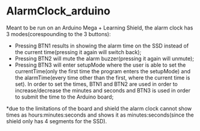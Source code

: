 # AlarmClock_arduino

Meant to be run on an Arduino Mega + Learning Shield, the alarm clock has 3 modes(corespounding to the 3 buttons):
- Pressing BTN1 results in showing the alarm time on the SSD instead of the current time(pressing it again will switch back);
- Pressing BTN2 will mute the alarm buzzer(pressing it again will unmute);
- Pressing BTN3 will enter setupMode where the user is able to set the currentTime(only the first time the program enters the setupMode) and the alarmTime(every time other than the first, where the current time is set). In order to set the times, BTN1 and BTN2 are used in order to increase/decrease the minutes and seconds and BTN3 is used in order to submit the time to the Arduino board;

*due to the limitations of the board and shield the alarm clock cannot show times as hours:minutes:seconds and shows it as minutes:seconds(since the shield only has 4 segments for the SSD). 
